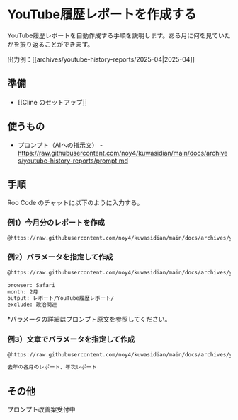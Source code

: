 # YouTube履歴レポートを作成する

YouTube履歴レポートを自動作成する手順を説明します。ある月に何を見ていたかを振り返ることができます。

出力例：[[archives/youtube-history-reports/2025-04|2025-04]]

## 準備
- [[Cline のセットアップ]]

## 使うもの
- プロンプト（AIへの指示文） - https://raw.githubusercontent.com/noy4/kuwasidian/main/docs/archives/youtube-history-reports/prompt.md

## 手順
Roo Code のチャットに以下のように入力する。

### 例1）今月分のレポートを作成
```sh
@https://raw.githubusercontent.com/noy4/kuwasidian/main/docs/archives/youtube-history-reports/prompt.md
```

### 例2）パラメータを指定して作成
```sh
@https://raw.githubusercontent.com/noy4/kuwasidian/main/docs/archives/youtube-history-reports/prompt.md

browser: Safari
month: 2月
output: レポート/YouTube履歴レポート/
exclude: 政治関連
```

*パラメータの詳細はプロンプト原文を参照してください。

### 例3）文章でパラメータを指定して作成
```sh
@https://raw.githubusercontent.com/noy4/kuwasidian/main/docs/archives/youtube-history-reports/prompt.md

去年の各月のレポート、年次レポート
```

## その他
プロンプト改善案受付中
